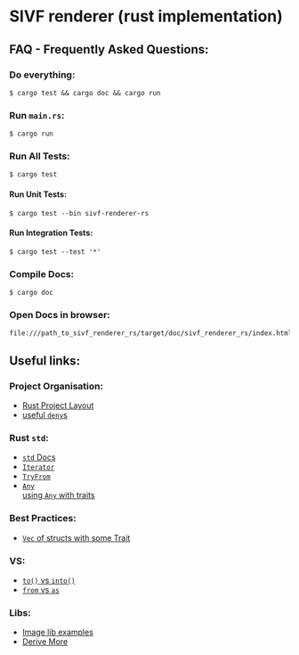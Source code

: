 # SIVF renderer (rust implementation)



## FAQ - Frequently Asked Questions:
### Do everything:
```
$ cargo test && cargo doc && cargo run
```

### Run `main.rs`:
```
$ cargo run
```

### Run All Tests:
```
$ cargo test
```
#### Run Unit Tests:
```
$ cargo test --bin sivf-renderer-rs
```
#### Run Integration Tests:
```
$ cargo test --test '*'
```

### Compile Docs:
```
$ cargo doc
```

### Open Docs in browser:
```
file:///path_to_sivf_renderer_rs/target/doc/sivf_renderer_rs/index.html
```



## Useful links:
### Project Organisation:
- [Rust Project Layout](https://doc.rust-lang.org/cargo/guide/project-layout.html)
- [useful `deny`s](https://rust-unofficial.github.io/patterns/anti_patterns/deny-warnings.html)

### Rust `std`:
- [`std` Docs](https://doc.rust-lang.org/std/)
- [`Iterator`](https://doc.rust-lang.org/stable/std/iter/trait.Iterator.html)
- [`TryFrom`](https://doc.rust-lang.org/std/convert/trait.TryFrom.html)
- [`Any`](https://doc.rust-lang.org/std/any/trait.Any.html)  
  [using `Any` with traits](https://stackoverflow.com/questions/42056422/using-any-with-traits-in-rust)

### Best Practices:
- [`Vec` of structs with some Trait](https://doc.rust-lang.org/book/ch17-02-trait-objects.html)

### VS:
- [`to()` vs `into()`](https://stackoverflow.com/questions/25316115/difference-between-tostring-and-intostring)
- [`from` vs `as`](https://stackoverflow.com/questions/48795329/what-is-the-difference-between-fromfrom-and-as-in-rust)

### Libs:
- [Image lib examples](https://github.com/image-rs/image/tree/master/examples)
- [Derive More](https://docs.rs/derive_more/0.99.16/derive_more/index.html)
